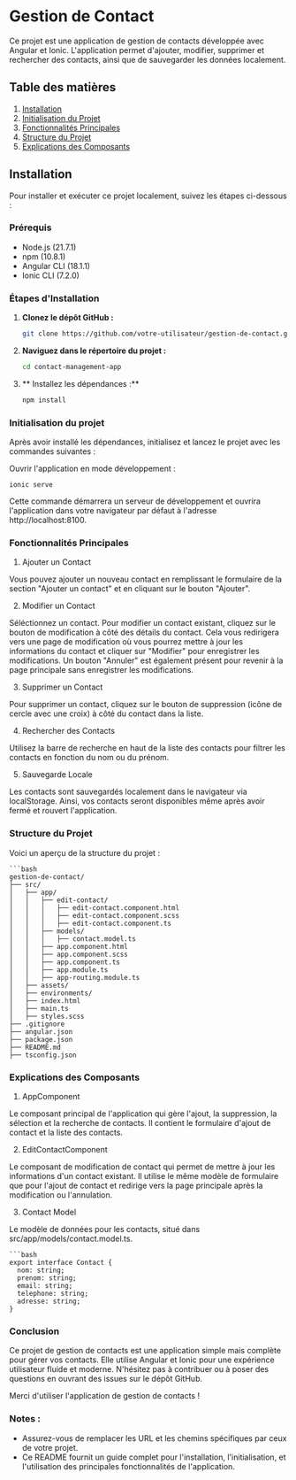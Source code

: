 # Gestion de Contact

Ce projet est une application de gestion de contacts développée avec Angular et Ionic. L'application permet d'ajouter, modifier, supprimer et rechercher des contacts, ainsi que de sauvegarder les données localement.

## Table des matières

1. [Installation](#installation)
2. [Initialisation du Projet](#initialisation-du-projet)
3. [Fonctionnalités Principales](#fonctionnalités-principales)
4. [Structure du Projet](#structure-du-projet)
5. [Explications des Composants](#explications-des-composants)

## Installation

Pour installer et exécuter ce projet localement, suivez les étapes ci-dessous :

### Prérequis

- Node.js (21.7.1)
- npm (10.8.1)
- Angular CLI (18.1.1)
- Ionic CLI (7.2.0)

### Étapes d'Installation

1. **Clonez le dépôt GitHub :**

   ```bash
   git clone https://github.com/votre-utilisateur/gestion-de-contact.git

2. **Naviguez dans le répertoire du projet :**
   ```bash
   cd contact-management-app

3. ** Installez les dépendances :**
   ```bash
   npm install

### Initialisation du projet

Après avoir installé les dépendances, initialisez et lancez le projet avec les commandes suivantes :

Ouvrir l'application en mode développement :

    ionic serve



Cette commande démarrera un serveur de développement et ouvrira l'application dans votre navigateur par défaut à l'adresse http://localhost:8100.


### Fonctionnalités Principales

1. Ajouter un Contact
   
Vous pouvez ajouter un nouveau contact en remplissant le formulaire de la section "Ajouter un contact" et en cliquant sur le bouton "Ajouter".

2. Modifier un Contact
   
Séléctionnez un contact. Pour modifier un contact existant, cliquez sur le bouton de modification à côté des détails du contact. Cela vous redirigera vers une page de modification où vous pourrez mettre à jour les informations du contact et cliquer sur "Modifier" pour enregistrer les modifications. Un bouton "Annuler" est également présent pour revenir à la page principale sans enregistrer les modifications.

3. Supprimer un Contact
   
Pour supprimer un contact, cliquez sur le bouton de suppression (icône de cercle avec une croix) à côté du contact dans la liste.

4. Rechercher des Contacts
   
Utilisez la barre de recherche en haut de la liste des contacts pour filtrer les contacts en fonction du nom ou du prénom.

5. Sauvegarde Locale
    
Les contacts sont sauvegardés localement dans le navigateur via localStorage. Ainsi, vos contacts seront disponibles même après avoir fermé et rouvert l'application.

### Structure du Projet

Voici un aperçu de la structure du projet :

    ```bash
    gestion-de-contact/
    ├── src/
    │   ├── app/
    │   │   ├── edit-contact/
    │   │   │   ├── edit-contact.component.html
    │   │   │   ├── edit-contact.component.scss
    │   │   │   ├── edit-contact.component.ts
    │   │   ├── models/
    │   │   │   ├── contact.model.ts
    │   │   ├── app.component.html
    │   │   ├── app.component.scss
    │   │   ├── app.component.ts
    │   │   ├── app.module.ts
    │   │   ├── app-routing.module.ts
    │   ├── assets/
    │   ├── environments/
    │   ├── index.html
    │   ├── main.ts
    │   ├── styles.scss
    ├── .gitignore
    ├── angular.json
    ├── package.json
    ├── README.md
    ├── tsconfig.json


### Explications des Composants

1. AppComponent
   
Le composant principal de l'application qui gère l'ajout, la suppression, la sélection et la recherche de contacts. Il contient le formulaire d'ajout de contact et la liste des contacts.

2. EditContactComponent

Le composant de modification de contact qui permet de mettre à jour les informations d'un contact existant. Il utilise le même modèle de formulaire que pour l'ajout de contact et redirige vers la page principale après la modification ou l'annulation.

3. Contact Model

Le modèle de données pour les contacts, situé dans src/app/models/contact.model.ts.

    ```bash
    export interface Contact {
      nom: string;
      prenom: string;
      email: string;
      telephone: string;
      adresse: string;
    }

### Conclusion

Ce projet de gestion de contacts est une application simple mais complète pour gérer vos contacts. Elle utilise Angular et Ionic pour une expérience utilisateur fluide et moderne. N'hésitez pas à contribuer ou à poser des questions en ouvrant des issues sur le dépôt GitHub.

Merci d'utiliser l'application de gestion de contacts !


### Notes :
- Assurez-vous de remplacer les URL et les chemins spécifiques par ceux de votre projet.
- Ce README fournit un guide complet pour l'installation, l'initialisation, et l'utilisation des principales fonctionnalités de l'application.



    
